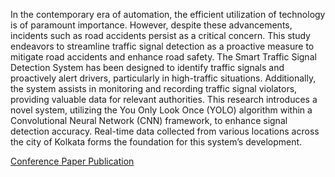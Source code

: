 In the contemporary era of automation, the
efficient utilization of technology is of paramount importance.
However, despite these advancements, incidents
such as road accidents persist as a critical concern. This
study endeavors to streamline traffic signal detection as a
proactive measure to mitigate road accidents and enhance
road safety. The Smart Traffic Signal Detection System has
been designed to identify traffic signals and proactively
alert drivers, particularly in high-traffic situations. Additionally,
the system assists in monitoring and recording
traffic signal violators, providing valuable data for relevant
authorities. This research introduces a novel system, utilizing
the You Only Look Once (YOLO) algorithm within
a Convolutional Neural Network (CNN) framework, to
enhance signal detection accuracy. Real-time data collected
from various locations across the city of Kolkata forms the
foundation for this system’s development.

[Conference Paper Publication](https://www.researchgate.net/publication/376831163_YOLOv8_based_Traffic_Signal_Detection_in_Indian_Road#fullTextFileContent)
